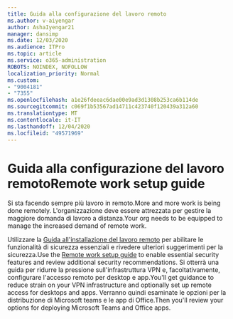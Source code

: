 ```yaml
---
title: Guida alla configurazione del lavoro remoto
ms.author: v-aiyengar
author: AshaIyengar21
manager: dansimp
ms.date: 12/03/2020
ms.audience: ITPro
ms.topic: article
ms.service: o365-administration
ROBOTS: NOINDEX, NOFOLLOW
localization_priority: Normal
ms.custom:
- "9004181"
- "7355"
ms.openlocfilehash: a1e26fdeeac6dae00e9ad3d1308b253ca6b114de
ms.sourcegitcommit: c069f1b53567ad14711c423740f120439a312a60
ms.translationtype: MT
ms.contentlocale: it-IT
ms.lasthandoff: 12/04/2020
ms.locfileid: "49571969"
---
```

# <a name="remote-work-setup-guide"></a><span data-ttu-id="39520-102">Guida alla configurazione del lavoro remoto</span><span class="sxs-lookup"><span data-stu-id="39520-102">Remote work setup guide</span></span>

<span data-ttu-id="39520-103">Si sta facendo sempre più lavoro in remoto.</span><span class="sxs-lookup"><span data-stu-id="39520-103">More and more work is being done remotely.</span></span> <span data-ttu-id="39520-104">L'organizzazione deve essere attrezzata per gestire la maggiore domanda di lavoro a distanza.</span><span class="sxs-lookup"><span data-stu-id="39520-104">Your org needs to be equipped to manage the increased demand of remote work.</span></span>

<span data-ttu-id="39520-105">Utilizzare la [Guida all'installazione del lavoro remoto](https://go.microsoft.com/fwlink/?linkid=2142062) per abilitare le funzionalità di sicurezza essenziali e rivedere ulteriori suggerimenti per la sicurezza.</span><span class="sxs-lookup"><span data-stu-id="39520-105">Use the [Remote work setup guide](https://go.microsoft.com/fwlink/?linkid=2142062) to enable essential security features and review additional security recommendations.</span></span> <span data-ttu-id="39520-106">Si otterrà una guida per ridurre la pressione sull'infrastruttura VPN e, facoltativamente, configurare l'accesso remoto per desktop e app.</span><span class="sxs-lookup"><span data-stu-id="39520-106">You'll get guidance to reduce strain on your VPN infrastructure and optionally set up remote access for desktops and apps.</span></span> <span data-ttu-id="39520-107">Verranno quindi esaminate le opzioni per la distribuzione di Microsoft teams e le app di Office.</span><span class="sxs-lookup"><span data-stu-id="39520-107">Then you'll review your options for deploying ‎Microsoft Teams‎ and ‎Office‎ apps.</span></span>
